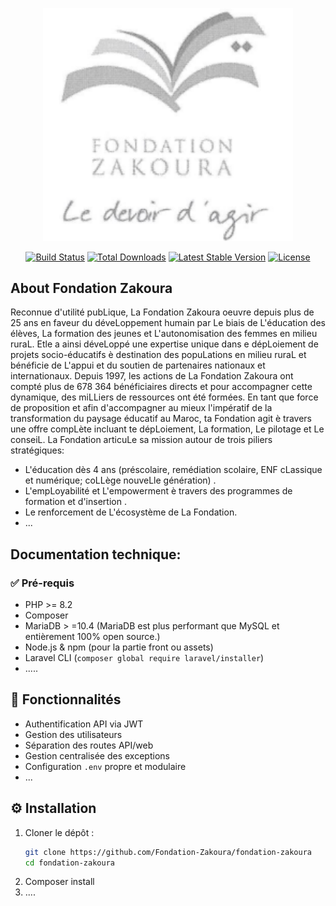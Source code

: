 <p align="center"><a href="#" target="_blank"><img src="img.png" width="400" alt="Fondation-Zakoura"></a></p>

<p align="center">
<a href="https://github.com/laravel/framework/actions"><img src="https://github.com/laravel/framework/workflows/tests/badge.svg" alt="Build Status"></a>
<a href="https://packagist.org/packages/laravel/framework"><img src="https://img.shields.io/packagist/dt/laravel/framework" alt="Total Downloads"></a>
<a href="https://packagist.org/packages/laravel/framework"><img src="https://img.shields.io/packagist/v/laravel/framework" alt="Latest Stable Version"></a>
<a href="https://packagist.org/packages/laravel/framework"><img src="https://img.shields.io/packagist/l/laravel/framework" alt="License"></a>
</p>

## About Fondation Zakoura

Reconnue d'utilité pubLique, La Fondation Zakoura oeuvre depuis plus de 25 ans en faveur du
déveLoppement humain par Le biais de L'éducation des élèves, La formation des jeunes et
L'autonomisation des femmes en milieu ruraL. Etle a ainsi déveLoppé une expertise unique dans e
dépLoiement de projets socio-éducatifs è destination des popuLations en milieu ruraL et bénéficie de
L'appui et du soutien de partenaires nationaux et internationaux.
Depuis 1997, les actions de La Fondation Zakoura ont compté plus de 678 364 bénéficiaires directs et
pour accompagner cette dynamique, des miLLiers de ressources ont été formées. En tant que force de
proposition et afin d'accompagner au mieux l'impératif de la transformation du paysage éducatif au
Maroc, ta Fondation agit è travers une offre compLète incluant te dépLoiement, La formation, Le pilotage et
Le conseiL.
La Fondation articuLe sa mission autour de trois piliers stratégiques:

- L'éducation dès 4 ans (préscolaire, remédiation scolaire, ENF cLassique et numérique;
  coLLège nouveLle génération) .
- L'empLoyabilité et L'empowerment è travers des programmes de formation et d'insertion .
-  Le renforcement de L'écosystème de La Fondation.
- ...

##  Documentation technique: 
### ✅ Pré-requis

- PHP >= 8.2
- Composer
- MariaDB > =10.4 (MariaDB est plus performant que MySQL et entièrement 100% open source.)
- Node.js & npm (pour la partie front ou assets)
- Laravel CLI (`composer global require laravel/installer`)
- .....


## 🚀 Fonctionnalités

- Authentification API via JWT
- Gestion des utilisateurs
- Séparation des routes API/web
- Gestion centralisée des exceptions
- Configuration `.env` propre et modulaire
- ...

## ⚙️ Installation

1. Cloner le dépôt :
   ```bash
   git clone https://github.com/Fondation-Zakoura/fondation-zakoura
   cd fondation-zakoura
2. Composer install
3. ....
